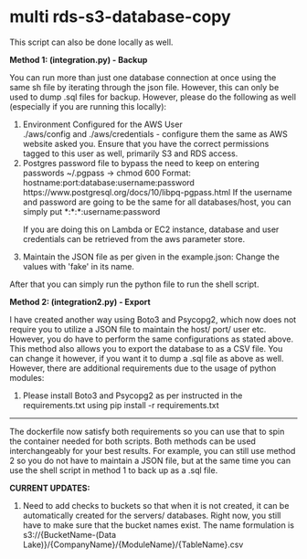 # multi rds-s3-database-copy
This script can also be done locally as well. 

<p>
<b>Method 1: (integration.py) - Backup</b>
</p>
<p>
You can run more than just one database connection at once using the same sh file by iterating through the json file. However, this can only be used to dump .sql files for backup.
However, please do the following as well (especially if you are running this locally):
</p>

<ol>
<li> Environment Configured for the AWS User  <br \>
./aws/config and ./aws/credentials - configure them the same as AWS website asked you.  
Ensure that you have the correct permissions tagged to this user as well, primarily S3 and RDS access. </li>

<li> Postgres password file to bypass the need to keep on entering passwords  
~/.pgpass → chmod 600  
Format: hostname:port:database:username:password  
https://www.postgresql.org/docs/10/libpq-pgpass.html  
If the username and password are going to be the same for all databases/host, you can simply put *:*:*:username:password

If you are doing this on Lambda or EC2 instance, database and user credentials can be retrieved from the aws parameter store. </li>

<li> Maintain the JSON file as per given in the example.json: Change the values with 'fake' in its name. </li>
</ol>

<p>
After that you can simply run the python file to run the shell script.
</p>

<p>
<b>Method 2: (integration2.py) - Export</b>
</p>
<p>
I have created another way using Boto3 and Psycopg2, which now does not require you to utilize a JSON file to maintain the host/ port/ user etc. However, you do have to perform the same configurations as stated above. This method also allows you to export the database to as a CSV file. You can change it however, if you want it to dump a .sql file as above as well. However, there are additional requirements due to the usage of python modules:
</p>

<ol>
<li> Please install Boto3 and Psycopg2 as per instructed in the requirements.txt using pip install -r requirements.txt </li>
</ol>



-------------------------------------------------------------------------------------------------------------------------------------------------------------------
The dockerfile now satisfy both requirements so you can use that to spin the container needed for both scripts. Both methods can be used interchangeably for your best results. For example, you can still use method 2 so you do not have to maintain a JSON file, but at the same time you can use the shell script in method 1 to back up as a .sql file.

<b>CURRENT UPDATES:</b>

<ol>

<li>Need to add checks to buckets so that when it is not created, it can be automatically created for the servers/ databases. Right now, you still have to make sure that the bucket names exist. The name formulation is s3://{BucketName-(Data Lake)}/{CompanyName}/{ModuleName}/{TableName}.csv</li>
</ol>
